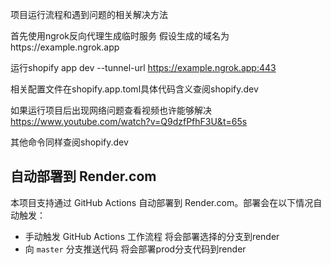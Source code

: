 项目运行流程和遇到问题的相关解决方法

首先使用ngrok反向代理生成临时服务
假设生成的域名为https://example.ngrok.app

运行shopify app dev --tunnel-url https://example.ngrok.app:443

相关配置文件在shopify.app.toml具体代码含义查阅shopify.dev

如果运行项目后出现网络问题查看视频也许能够解决
https://www.youtube.com/watch?v=Q9dzfPfhF3U&t=65s

其他命令同样查阅shopify.dev


## 自动部署到 Render.com

本项目支持通过 GitHub Actions 自动部署到 Render.com。部署会在以下情况自动触发：
- 手动触发 GitHub Actions 工作流程 将会部署选择的分支到render
- 向 `master` 分支推送代码 将会部署prod分支代码到render
